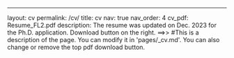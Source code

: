 ---
layout: cv
permalink: /cv/
title: cv
nav: true
nav_order: 4
cv_pdf: Resume_FL2.pdf
description: The resume was updated on Dec. 2023 for the Ph.D. 
application. Download button on the right. ==>>  #This is a description of the page. You can modify it in 'pages/_cv.md'. You can also change or remove the top pdf download button.